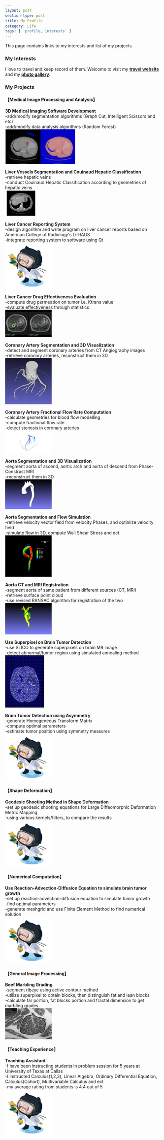 ```yaml
---
layout: post
section-type: post
title: My Profile
category: Life
tags: [ 'profile, interests' ]
---
```


<!--
### My Resume

This [**link**](https://github.com/tigerhu7/tigerhu7.github.io/blob/master/_doc/resume.pdf?raw=true)
includes a brief introduction to my academic research and work experience.
A full list of my research and experience, including some pictures, is in the 'list of my projects' section below.
-->

<!--
### Abstract
-->

This page contains links to my interests and list of my projects.


### My Interests

I love to travel and keep record of them. Welcome to visit my [**travel website**](https://www.polarsteps.com/tigerhu7) and my [**photo gallery**](https://tigerhu7.lofter.com).

<!--
### List of My Projects
-->

### My Projects

#### 【Medical Image Processing and Analysis】  

<!--    这个地方 **？？** 右面**后空两个格子 , 包括下面的 - 文字要顶着-写， 然后最后也要空两个格子  -->
**3D Medical Imaging Software Development**  
-add/modify segmentation algorithms (Graph Cut, Intelligent Scissors and etc)  
-add/modify data analysis algorithms (Random Forest)  
<img width="45%"  src="/img/profile/research/graphcut.jpg">  


**Liver Vessels Segmentation and Couinaud Hepatic Classification**    
-retrieve hepatic veins  
-conduct Couinaud Hepatic Classification according to geometries of hepatic veins  
<img width="20%"  src="/img/profile/research/hepaticveincc.png">  


**Liver Cancer Reporting System**   
-design algorithm and write program on liver cancer reports based on American College of Radiology's Li-RADS  
-integrate reporting system to software using Qt  
<img width="30%"  src="/img/profile/research/labtocat.png">  


**Liver Cancer Drug Effectiveness Evaluation**   
-compute drug permeation on tumor i.e. Ktrans value  
-evaluate effectiveness through statistics    
<img width="30%"  src="/img/profile/research/Ktrans.png">  

**Coronary Artery Segmentation and 3D Visualization**     
-detect and segment coronary arteries from CT Angiography images   
-retrieve coronary arteries, reconstruct them in 3D    
<img width="30%"  src="/img/profile/research/coronary_3D.png">  

**Coronary Artery Fractional Flow Rate Computation**  
-calculate geometries for blood flow modelling      
-compute fractional flow rate    
-detect stenosis in coronary arteries    
<img width="30%"  src="/img/profile/research/coronary_FFR.png">    


**Aorta Segmentation and 3D Visualization**  
-segment aorta of ascend, aortic arch and aorta of descend from Phase-Constrast MRI     
-reconstruct them in 3D  
<img width="30%"  src="/img/profile/research/aorta_surface.png">  

**Aorta Segmentation and Flow Simulation**      
-retrieve velocity vector field from velocity Phases, and optimize velocity field     
-simulate flow in 3D, compute Wall Shear Stress and ect.    
<img width="30%"  src="/img/profile/research/aorta_streamline.png">  

**Aorta CT and MRI Registration**    
-segment aorta of same patient from different sources (CT, MRI)  
-retrieve surface point cloud   
-use revised RANSAC algorithm for registration of the two  
<img width="30%"  src="/img/profile/research/aorta_registration.png">


**Use Superpixel on Brain Tumor Detection**   
-use SLICO to generate superpixels on brain MR image   
-detect abnormal/tumor region using simulated annealing method  
<img width="25%"  src="/img/profile/research/superpixel.jpg">  

**Brain Tumor Detection using Asymmetry**  
-generate Homogeneous Transform Matrix  
-compute optimal parameters  
-estimate tumor position using symmetry measures  
<img width="30%"  src="/img/profile/research/labtocat.png">

#### 【Shape Deformation】

**Geodesic Shooting Method in Shape Deformation**   
-set up geodesic shooting equations for Large Diffeomorphic Deformation Metric Mapping    
-using various kernels/filters, to compare the results      
<img width="30%"  src="/img/profile/research/labtocat.png">


#### 【Numerical Computation】  
**Use Reaction-Advection-Diffusion Equation to simulate brain tumor growth**  
-set up reaction-advection-diffusion equation to simulate tumor growth  
-find optimal parameters  
-generate meshgrid and use Finite Element Method to find numerical solution  
<img width="30%"  src="/img/profile/research/labtocat.png">

#### 【General Image Processing】   
**Beef Marbling Grading**  
-segment ribeye using active contour method  
-utilize superpixel to obtain blocks, then distinguish fat and lean blocks  
-calculate far portion, fat blocks   portion and fractal dimension to get marbling grades    
<img width="30%"  src="/img/profile/research/beefmarbling_AC.png">

#### 【Teaching Experience】   
**Teaching Assistant**  
-I have been instructing students in problem session for 5 years at University of Texas at Dallas   
-I instructed Calculus(1,2,3), Linear Algebra, Ordinary Differential Equation, Calculus(Cohort), Multivariable Calculus and ect    
-my average rating from students is 4.4 out of 5   
<img width="30%"  src="/img/profile/research/labtocat.png">
